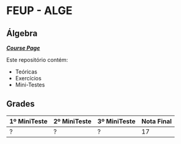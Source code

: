 # FEUP - ALGE 

## Álgebra


[***Course Page***](https://sigarra.up.pt/feup/pt/ucurr_geral.ficha_uc_view?pv_ocorrencia_id=419981)


Este repositório contém:
- Teóricas
- Exercícios
- Mini-Testes

## Grades

| 1º MiniTeste | 2º MiniTeste | 3º MiniTeste | Nota Final |
|---|---|---|---|
| ? | ? | ? | 17 | 
